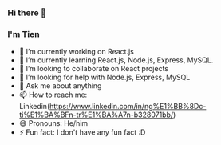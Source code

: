### Hi there 👋


### I'm Tien

- 🔭 I’m currently working on React.js
- 🌱 I’m currently learning React.js, Node.js, Express, MySQL.
- 👯 I’m looking to collaborate on React projects
- 🤔 I’m looking for help with Node.js, Express, MySQL
- 💬 Ask me about anything 
- 📫 How to reach me: Linkedin(https://www.linkedin.com/in/ng%E1%BB%8Dc-ti%E1%BA%BFn-tr%E1%BA%A7n-b328071bb/)
- 😄 Pronouns: He/him
- ⚡ Fun fact: I don't have any fun fact :D
